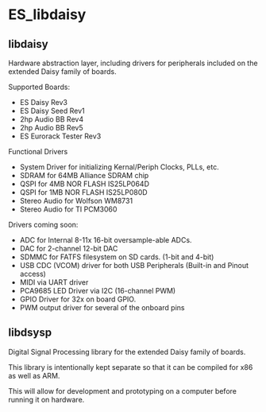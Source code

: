 # ES_libdaisy

## libdaisy

Hardware abstraction layer, including drivers for peripherals included on the extended Daisy family of boards.

Supported Boards:

- ES Daisy Rev3
- ES Daisy Seed Rev1
- 2hp Audio BB Rev4
- 2hp Audio BB Rev5
- ES Eurorack Tester Rev3

Functional Drivers

- System Driver for initializing Kernal/Periph Clocks, PLLs, etc.
- SDRAM for 64MB Alliance SDRAM chip
- QSPI for 4MB NOR FLASH IS25LP064D
- QSPI for 1MB NOR FLASH IS25LP080D
- Stereo Audio for Wolfson WM8731
- Stereo Audio for TI PCM3060

Drivers coming soon:

- ADC for Internal 8-11x 16-bit oversample-able ADCs.
- DAC for 2-channel 12-bit DAC
- SDMMC for FATFS filesystem on SD cards. (1-bit and 4-bit)
- USB CDC (VCOM) driver for both USB Peripherals (Built-in and Pinout access)
- MIDI via UART driver
- PCA9685 LED Driver via I2C (16-channel PWM)
- GPIO Driver for 32x on board GPIO.
- PWM output driver for several of the onboard pins


## libdsysp

Digital Signal Processing library for the extended Daisy family of boards.

This library is intentionally kept separate so that it can be compiled for x86 as well as ARM. 

This will allow for development and prototyping on a computer before running it on hardware.
